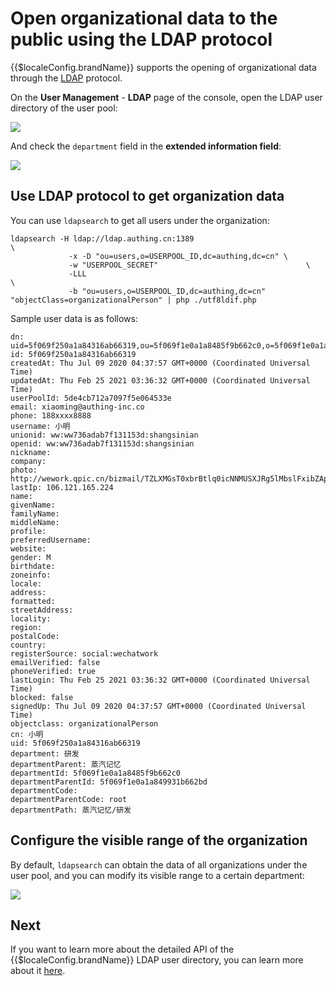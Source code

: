 # Open organizational data to the public using the LDAP protocol

<LastUpdated/>

{{$localeConfig.brandName}} supports the opening of organizational data through the [LDAP](/concepts/ldap.md) protocol.

On the **User Management** - **LDAP** page of the console, open the LDAP user directory of the user pool:

![](~@imagesZhCn/guides/org/Xnip2021-02-25_14-54-20.png)

And check the `department` field in the **extended information field**:

![](~@imagesZhCn/guides/org/Xnip2021-02-25_14-53-35.png)

## Use LDAP protocol to get organization data

You can use `ldapsearch` to get all users under the organization:

```
ldapsearch -H ldap://ldap.authing.cn:1389 						   	  \
			 -x -D "ou=users,o=USERPOOL_ID,dc=authing,dc=cn" \
			 -w "USERPOOL_SECRET"  							 	  \
			 -LLL 													   	  \
			 -b "ou=users,o=USERPOOL_ID,dc=authing,dc=cn" "objectClass=organizationalPerson" | php ./utf8ldif.php
```

Sample user data is as follows:

```
dn: uid=5f069f250a1a84316ab66319,ou=5f069f1e0a1a8485f9b662c0,o=5f069f1e0a1a849931b662bd,ou=users,o=5de4cb712a7097f5e064533e,dc=authing,dc=cn
id: 5f069f250a1a84316ab66319
createdAt: Thu Jul 09 2020 04:37:57 GMT+0000 (Coordinated Universal Time)
updatedAt: Thu Feb 25 2021 03:36:32 GMT+0000 (Coordinated Universal Time)
userPoolId: 5de4cb712a7097f5e064533e
email: xiaoming@authing-inc.co
phone: 188xxxx8888
username: 小明
unionid: ww:ww736adab7f131153d:shangsinian
openid: ww:ww736adab7f131153d:shangsinian
nickname: 
company:
photo: http://wework.qpic.cn/bizmail/TZLXMGsT0xbrBtlq0icNNMUSXJRg5lMbslFxibZApC8O2A9ibXibbRVeBg/0
lastIp: 106.121.165.224
name:
givenName:
familyName:
middleName:
profile:
preferredUsername:
website:
gender: M
birthdate:
zoneinfo:
locale:
address:
formatted:
streetAddress:
locality:
region:
postalCode:
country:
registerSource: social:wechatwork
emailVerified: false
phoneVerified: true
lastLogin: Thu Feb 25 2021 03:36:32 GMT+0000 (Coordinated Universal Time)
blocked: false
signedUp: Thu Jul 09 2020 04:37:57 GMT+0000 (Coordinated Universal Time)
objectclass: organizationalPerson
cn: 小明
uid: 5f069f250a1a84316ab66319
department: 研发
departmentParent: 蒸汽记忆
departmentId: 5f069f1e0a1a8485f9b662c0
departmentParentId: 5f069f1e0a1a849931b662bd
departmentCode:
departmentParentCode: root
departmentPath: 蒸汽记忆/研发
```

## Configure the visible range of the organization

By default, `ldapsearch` can obtain the data of all organizations under the user pool, and you can modify its visible range to a certain department:

![](~@imagesZhCn/guides/org/Xnip2021-02-25_15-07-47.png)


## Next

If you want to learn more about the detailed API of the {{$localeConfig.brandName}} LDAP user directory, you can learn more about it [here](/guides/users/ldap-user-directory.md).